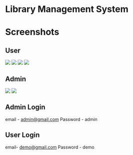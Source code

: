 # Library Management System

# Screenshots

## User
<img src="https://user-images.githubusercontent.com/72748315/179929983-c25d852c-0f5c-4319-a095-73b0b6bff19f.png">
<img src="https://user-images.githubusercontent.com/72748315/179931190-a7520afc-c463-4b1f-9ed9-498849fdc1d5.png">
<img src="https://user-images.githubusercontent.com/72748315/179931354-65088b7d-bca6-4c3d-89fb-1a94c093dbbd.png">
<img src="https://user-images.githubusercontent.com/72748315/179931772-e8179bfd-dc39-4fbc-b13d-0a788c213e6a.png">

## Admin
<img src="https://user-images.githubusercontent.com/72748315/179931989-f2521673-2141-426d-a855-05df2df4c168.png">
<img src="https://user-images.githubusercontent.com/72748315/179932166-0945f3f4-f129-459e-aa01-8bf98ace2326.png">

## Admin Login
email - admin@gmail.com
Password - admin

## User Login
email- demo@gmail.com
Password - demo
